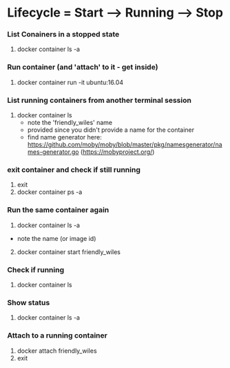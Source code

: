 # Lifecycle = Start --> Running --> Stop

### List Conainers in a stopped state
1. docker container ls -a

### Run container (and 'attach' to it - get inside)
1. docker container run -it ubuntu:16.04

### List running containers from another terminal session
1. docker container ls
	- note the 'friendly_wiles' name
	- provided since you didn't provide a name for the container
	- find name generator here: https://github.com/moby/moby/blob/master/pkg/namesgenerator/names-generator.go (https://mobyproject.org/)

### exit container and check if still running
1. exit
2. docker container ps -a

### Run the same container again
1. docker container ls -a
- note the name (or image id)
2. docker container start friendly_wiles

### Check if running
1. docker container ls

### Show status
1. docker container ls -a

### Attach to a running container
1. docker attach friendly_wiles
2. exit